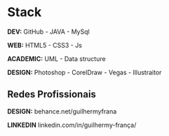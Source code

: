 # Stack

**DEV:** GitHub - JAVA - MySql

**WEB:** HTML5 - CSS3 - Js

**ACADEMIC:** UML - Data structure

**DESIGN:** Photoshop - CorelDraw - Vegas - Illustraitor

## Redes Profissionais

**DESIGN:** behance.net/guilhermyfrana

**LINKEDIN** linkedin.com/in/guilhermy-frança/

<!--
**GuilhermyFranca/GuilhermyFranca** is a ✨ _special_ ✨ repository because its `README.md` (this file) appears on your GitHub profile.

Here are some ideas to get you started:

- 🔭 I’m currently working on ...
- 🌱 I’m currently learning ...
- 👯 I’m looking to collaborate on ...
- 🤔 I’m looking for help with ...
- 💬 Ask me about ...
- 📫 How to reach me: ...
- 😄 Pronouns: ...
- ⚡ Fun fact: ...
-->
